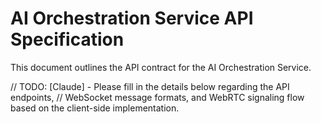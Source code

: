 # AI Orchestration Service API Specification

This document outlines the API contract for the AI Orchestration Service.

// TODO: [Claude] - Please fill in the details below regarding the API endpoints,
// WebSocket message formats, and WebRTC signaling flow based on the client-side implementation.

